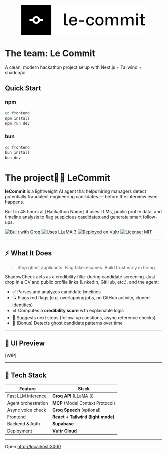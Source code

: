 <div align="center">
  <img src="frontend/public/logo.svg" alt="Le Commit" width="400" />
</div>

# The team: Le Commit

A clean, modern hackathon project setup with Next.js + Tailwind + shadcn/ui.

## Quick Start

### npm
```bash
cd frontend
npm install
npm run dev
```

### bun
```bash
cd frontend
bun install
bun dev
```

# The project🕵️‍♂️ LeCommit

**leCommit** is a lightweight AI agent that helps hiring managers detect potentially fraudulent engineering candidates — before the interview even happens.

Built in 48 hours at [Hackathon Name], it uses LLMs, public profile data, and timeline analysis to flag suspicious candidates and generate smart follow-ups.

[![Built with Groq](https://img.shields.io/badge/Groq-API-blue)](https://groq.com)
[![Uses LLaMA 3](https://img.shields.io/badge/Model-LLaMA%203-green)]()
[![Deployed on Vultr](https://img.shields.io/badge/Deployed-Vultr-informational)](https://www.vultr.com)
[![License: MIT](https://img.shields.io/badge/License-MIT-yellow.svg)](https://opensource.org/licenses/MIT)

---

## ⚡ What It Does

> Stop ghost applicants. Flag fake resumes. Build trust early in hiring.

ShadowCheck acts as a credibility filter during candidate screening. Just drop in a CV and public profile links (LinkedIn, GitHub, etc.), and the agent:

- ✅ Parses and analyzes candidate timelines
- 🔍 Flags red flags (e.g. overlapping jobs, no GitHub activity, cloned identities)
- 📊 Computes a **credibility score** with explainable logic
- 💬 Suggests next steps (follow-up questions, async reference checks)
- 🔁 (Bonus) Detects ghost candidate patterns over time

---

## 📸 UI Preview

[WIP]

---

## 🧠 Tech Stack

| Feature | Stack |
|--------|-------|
| Fast LLM inference | **Groq API** (LLaMA 3) |
| Agent orchestration | **MCP** (Model Context Protocol) |
| Async voice check | **Groq Speech** (optional) |
| Frontend | **React + Tailwind (light mode)** |
| Backend & Auth | **Supabase** |
| Deployment | **Vultr Cloud** |

---



Open [http://localhost:3000](http://localhost:3000) 
